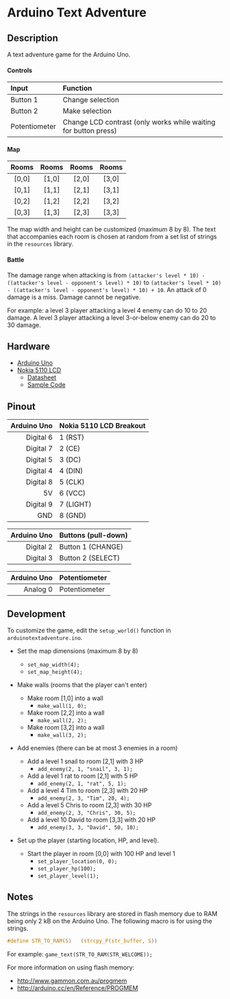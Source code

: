 # Arduino Text Adventure

## Description

A text adventure game for the Arduino Uno.

#### Controls

| Input | Function |
| :--- | :--- |
| Button 1 | Change selection |
| Button 2 | Make selection |
| Potentiometer | Change LCD contrast (only works while waiting for button press) |

#### Map

| Rooms | Rooms | Rooms | Rooms |
| :---: | :---: | :---: | :---: |
| [0,0] | [1,0] | [2,0] | [3,0]
| [0,1] | [1,1] | [2,1] | [3,1]
| [0,2] | [1,2] | [2,2] | [3,2]
| [0,3] | [1,3] | [2,3] | [3,3]

The map width and height can be customized (maximum 8 by 8). The text that accompanies each room is chosen at random from a set list of strings in the `resources` library.

#### Battle

The damage range when attacking is from `(attacker's level * 10) - ((attacker's level - opponent's level) * 10)` to `(attacker's level * 10) - ((attacker's level - opponent's level) * 10) + 10`. An attack of 0 damage is a miss. Damage cannot be negative.

For example: a level 3 player attacking a level 4 enemy can do 10 to 20 damage. A level 3 player attacking a level 3-or-below enemy can do 20 to 30 damage.

## Hardware

- [Arduino Uno](http://arduino.cc/en/Main/arduinoBoardUno)
- [Nokia 5110 LCD](https://www.sparkfun.com/products/10168)
  - [Datasheet](http://www.sparkfun.com/datasheets/LCD/Monochrome/Nokia5110.pdf)
  - [Sample Code](http://playground.arduino.cc/Code/PCD8544)

## Pinout

| Arduino Uno | Nokia 5110 LCD Breakout |
| ---: | :--- |
| Digital 6 | 1 (RST) |
| Digital 7 | 2 (CE) |
| Digital 5 | 3 (DC) |
| Digital 4 | 4 (DIN) |
| Digital 8 | 5 (CLK) |
| 5V | 6 (VCC) |
| Digital 9 | 7 (LIGHT) |
| GND | 8 (GND) |

| Arduino Uno | Buttons (pull-down) |
| ---: | :--- |
| Digital 2 | Button 1 (CHANGE) |
| Digital 3 | Button 2 (SELECT) |

| Arduino Uno | Potentiometer |
| ---: | :--- |
| Analog 0 | Potentiometer |

## Development

To customize the game, edit the `setup_world()` function in `arduinotextadventure.ino`.

* Set the map dimensions (maximum 8 by 8)
  * `set_map_width(4);`
  * `set_map_height(4);`

* Make walls (rooms that the player can't enter)
  * Make room [1,0] into a wall
    * `make_wall(1, 0);`
  * Make room [2,2] into a wall
    * `make_wall(2, 2);`
  * Make room [3,2] into a wall
    * `make_wall(3, 2);`

* Add enemies (there can be at most 3 enemies in a room)
  * Add a level 1 snail to room [2,1] with 3 HP
    * `add_enemy(2, 1, "snail", 3, 1);`
  * Add a level 1 rat to room [2,1] with 5 HP
    * `add_enemy(2, 1, "rat", 5, 1);`
  * Add a level 4 Tim to room [2,3] with 20 HP
    * `add_enemy(2, 3, "Tim", 20, 4);`
  * Add a level 5 Chris to room [2,3] with 30 HP
    * `add_enemy(2, 3, "Chris", 30, 5);`
  * Add a level 10 David to room [3,3] with 20 HP
    * `add_enemy(3, 3, "David", 50, 10);`

* Set up the player (starting location, HP, and level).
  * Start the player in room [0,0] with 100 HP and level 1
    * `set_player_location(0, 0);`
    * `set_player_hp(100);`
    * `set_player_level(1);`

## Notes

The strings in the `resources` library are stored in flash memory due to RAM being only 2 kB on the Arduino Uno. The following macro is for using the strings.

```C
#define STR_TO_RAM(S)	(strcpy_P(str_buffer, S))
```

For example: `game_text(STR_TO_RAM(STR_WELCOME));`

For more information on using flash memory:
* http://www.gammon.com.au/progmem
* http://arduino.cc/en/Reference/PROGMEM